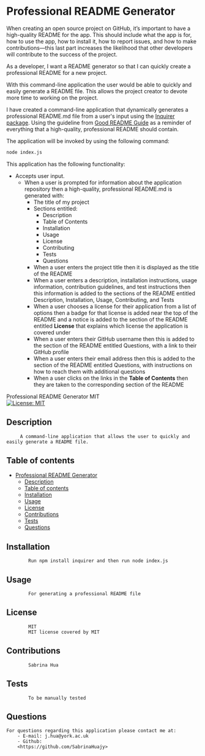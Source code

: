 # Professional README Generator

When creating an open source project on GitHub, it’s important to have a high-quality README for the app. This should include what the app is for, how to use the app, how to install it, how to report issues, and how to make contributions—this last part increases the likelihood that other developers will contribute to the success of the project. 


As a developer, I want a README generator so that I can quickly create a professional README for a new project.
 
With this command-line application the user would be able to quickly and easily generate a README file. This allows the project creator to devote more time to working on the project.

I have created a command-line application that dynamically generates a professional README.md file from a user's input using the [Inquirer package](https://www.npmjs.com/package/inquirer). Using the guideline from [Good README Guide](../../01-HTML-Git-CSS/04-Important/Good-README-Guide/README.md) as a reminder of everything that a high-quality, professional README should contain. 
 
The application will be invoked by using the following command:

```bash
node index.js
```

This application has the following functionality:
* Accepts user input.
  * When a user is prompted for information about the application repository then a high-quality, professional README.md is generated with:
    * The title of my project 
    * Sections entitled:
      * Description 
      * Table of Contents 
      * Installation 
      * Usage 
      * License 
      * Contributing 
      * Tests 
      * Questions
    * When a user enters the project title then it is displayed as the title of the README
    * When a user enters a description, installation instructions, usage information, contribution guidelines, and test instructions then this information is added to the sections of the README entitled Description, Installation, Usage, Contributing, and Tests
    * When a user chooses a license for their application from a list of options then a badge for that license is added near the top of the README and a notice is added to the section of the README entitled **License** that explains which license the application is covered under
    * When a user enters their GitHub username then this is added to the section of the README entitled Questions, with a link to their GitHub profile
    * When a user enters their email address then this is added to the section of the README entitled Questions, with instructions on how to reach them with additional questions
    * When a user clicks on the links in the **Table of Contents** then they are taken to the corresponding section of the README


Professional README Generator
MIT<br>[![License: MIT](https://img.shields.io/badge/License-MIT-yellow.svg)](https://opensource.org/licenses/MIT)
## Description 
         A command-line application that allows the user to quickly and easily generate a README file.
## Table of contents
- [Professional README Generator](#professional-readme-generator)
  - [Description](#description)
  - [Table of contents](#table-of-contents)
  - [Installation](#installation)
  - [Usage](#usage)
  - [License](#license)
  - [Contributions](#contributions)
  - [Tests](#tests)
  - [Questions](#questions)
## Installation
            Run npm install inquirer and then run node index.js
## Usage 
            For generating a professional README file
## License
            MIT
            MIT license covered by MIT
## Contributions
            Sabrina Hua
## Tests
            To be manually tested
## Questions
    For questions regarding this application please contact me at:
        - E-mail: j.hua@york.ac.uk
        - Github:
        <https://github.com/SabrinaHuajy>
        